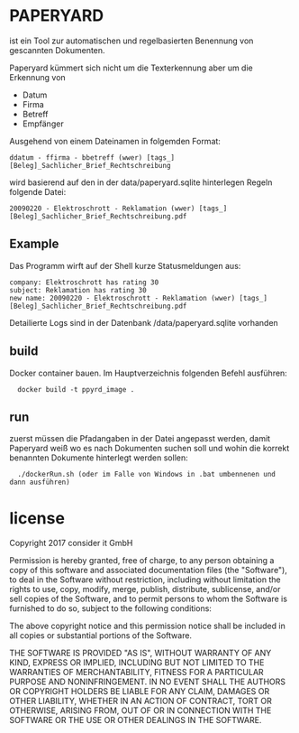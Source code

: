 # PAPERYARD

ist ein Tool zur automatischen und regelbasierten Benennung von gescannten Dokumenten.

Paperyard kümmert sich nicht um die Texterkennung aber um die Erkennung von

* Datum
* Firma
* Betreff
* Empfänger

Ausgehend von einem Dateinamen in folgemden Format:

    ddatum - ffirma - bbetreff (wwer) [tags_][Beleg]_Sachlicher_Brief_Rechtschreibung

wird basierend auf den in der data/paperyard.sqlite hinterlegen Regeln folgende Datei:

    20090220 - Elektroschrott - Reklamation (wwer) [tags_][Beleg]_Sachlicher_Brief_Rechtschreibung.pdf


## Example

Das Programm wirft auf der Shell kurze Statusmeldungen aus:

    company: Elektroschrott has rating 30
    subject: Reklamation has rating 30
    new name: 20090220 - Elektroschrott - Reklamation (wwer) [tags_][Beleg]_Sachlicher_Brief_Rechtschreibung.pdf

Detailierte Logs sind in der Datenbank /data/paperyard.sqlite vorhanden

## build

Docker container bauen. Im Hauptverzeichnis folgenden Befehl ausführen:

      docker build -t ppyrd_image .

## run

zuerst müssen die Pfadangaben in der Datei angepasst werden, damit Paperyard weiß wo es nach Dokumenten suchen soll und wohin die korrekt benannten Dokumente hinterlegt werden sollen:

      ./dockerRun.sh (oder im Falle von Windows in .bat umbennenen und dann ausführen)


# license

Copyright 2017 consider it GmbH

Permission is hereby granted, free of charge, to any person obtaining a copy of this software and associated documentation files (the "Software"), to deal in the Software without restriction, including without limitation the rights to use, copy, modify, merge, publish, distribute, sublicense, and/or sell copies of the Software, and to permit persons to whom the Software is furnished to do so, subject to the following conditions:

The above copyright notice and this permission notice shall be included in all copies or substantial portions of the Software.

THE SOFTWARE IS PROVIDED "AS IS", WITHOUT WARRANTY OF ANY KIND, EXPRESS OR IMPLIED, INCLUDING BUT NOT LIMITED TO THE WARRANTIES OF MERCHANTABILITY, FITNESS FOR A PARTICULAR PURPOSE AND NONINFRINGEMENT. IN NO EVENT SHALL THE AUTHORS OR COPYRIGHT HOLDERS BE LIABLE FOR ANY CLAIM, DAMAGES OR OTHER LIABILITY, WHETHER IN AN ACTION OF CONTRACT, TORT OR OTHERWISE, ARISING FROM, OUT OF OR IN CONNECTION WITH THE SOFTWARE OR THE USE OR OTHER DEALINGS IN THE SOFTWARE.
